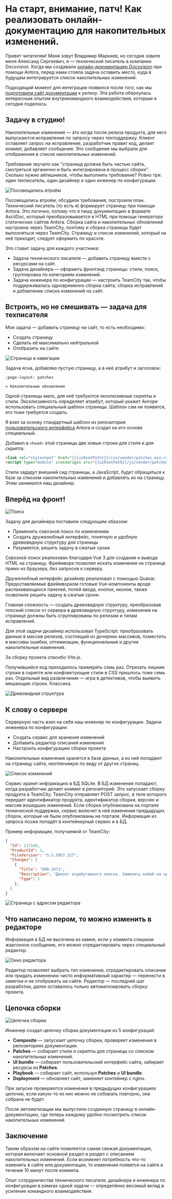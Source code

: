 # На старт, внимание, патч! Как реализовать онлайн-документацию для накопительных изменений.

Привет читателям! Меня зовут Владимир Маркиев, но сегодня зовите меня Александ Сергеевич, я — технический писатель в компании Docsvision. Когда мы создавали [онлайн-документацию Docsvision](https://habr.com/ru/post/592477/) при помощи Antora, перед нами стояла задача оставить место, куда в будущем интегрируется список накопительных изменений.

Подходящий момент для интеграции появился после того, как мы [подготовили сайт документации](https://habr.com/ru/company/docsvision/blog/693832/) к релизу. Эта работа обернулась интересным опытом внутрикомандного взаимодействия, которым я сегодня поделюсь.

## Задачу в студию!

Накопительные изменения — это когда после релиза продукта, для него выпускаются исправления по запросу через техподдержку. Клиент оставляет запрос на исправление, разработчик правит код, делает коммит, добавляет сообщение. Это сообщение мы выбрали для отображения в списке накопительных изменений.

Требование звучало как "страница должна быть частью сайта, смотреться органично и быть интегрирована в процесс сборки". Сколько нужно айтишников, чтобы выполнить требование? Ровно три: один техписатель, один дизайнер и один инженер по конфигурации.

![Посовещались втроём](img/task.jpg)

Посовещались втроём, обсудили требования, построили план. Технический писатель (то есть я) формирует страницу при помощи Antora. Это логично, потому что я пишу документацию в формате AsciiDoc, который преобразовывается в HTML при помощи генератора статических сайтов Antora. Сборка сайта и накопительных обновлений настроена через TeamCity, поэтому и сборка страницы будет выполняться через TeamCity. Страницу и список изменений, который на неё приходит, следует оформить по красоте.

Это ставит задачу для каждого участника:

- Задача технического писателя — добавить страницу вместе с ресурсами на сайт.
- Задача дизайнера — оформить фронтэнд страницы: стили, поиск, группировка по категориям изменений.
- Задача инженера по конфигурации — настроить TeamCity так, чтобы поддерживалась одновременно сборка сайта, сборка исправлений и добавление списка изменений на сайт.

## Встроить, но не смешивать — задача для техписателя

Моя задача — добавить страницу на сайт, то есть необходимо:

- Создать страницу
- Сделать её максимально нейтральной
- Отобразить на сайте

![Страница в навигации](img/page-in-nav.png)

Задача ясна, добавляю пустую страницу, а в неё атрибут и заголовок:

```asciidoc
:page-layout: patches

= Накопительные обновления
```

Одной страницы мало, для неё требуются эксклюзивные скрипты и стили. Эксклюзивность определяет атрибут, который укажет Анторе использовать специальный шаблон страницы. Шаблон сам не появится, его тоже требуется создать.

Я взял за основу стандартный шаблон из репозитория [пользовательского интерфейса](https://github.com/Docsvision/antora-ui-default) Antora и создал на его основе специальный.

Добавил в `<head>` этой страницы две новые строки для стиля и для скрипта:

```html
<link rel="stylesheet" href="{{{uiRootPath}}}/css/vendor/patches.min.css">
<script type="module" crossorigin src="{{uiRootPath}}/js/vendor/patches.min.js"></script>
```

Стили зададут внешний сид страницы, а JavaScript, будет обращаться к базе за списком накопительных изменений и добавлять их на страницу. Этим занимался наш дизайнер.

## Вперёд на фронт!

![Поиск](img/search.png)

Задачу для дизайнера поставили следующим образом:

- Применить сквозной поиск по изменениям
- Создать дружелюбный интерфейс, понятную и удобную древовидную структуру для страницы
- Разумеется, решить задачу в сжатые сроки

Сквозной поиск реализован благодаря Vue 3 для создания и вывода HTML на страницу. Фреймворк позволил искать изменения на странице прямо из браузера, без запросов к серверу.

Дружелюбный интерфейс дизайнер реализовал с помощью Quasar. Предоставляемые фреймворком готовые Vue-компоненты вроде распахивающихся панелей, полей ввода, кнопок, иконок, также позволили решить задачу в сжатые сроки.

Главная сложность — создать древовидную структуру, преобразовав плоский список от сервера в древовидную структуру, изменения на странице должны быть сгруппированы по релизам и типам исправлений.

Для этой задачи дизайнер использовал TypeScript: преобразовать данные в массив релизов, состоящий из дочерних массивов, поместить в массивы ошибки, оптимизации, функциональные и другие накопительные изменения.

За сборку проекта спасибо Vite.js.

Получившийся код приходилось примерять семь раз. Отрезать лишние строки в скрипте или конфликтующие стили в CSS пришлось тоже семь раз. Отдельный вид развлечения — игра в детективов, чтобы выявить мешающие строки. Классика.

![Древовидная структура](img/page.png)

## К слову о сервере

Серверную часть взял на себя наш инженер по конфигурации. Задачи инженера по конфигурации:

- Создать сервис для хранения изменений
- Добавить редактор описаний изменений
- Настроить конфигурацию сборки проекта 

Накопительные изменения хранятся в базе данных, а из неё попадают на страницу сайта, неотличимую по виду от других страниц.

![Список изменений](img/changes.png)

Сервис хранит информацию в БД SQLite. В БД изменения попадают, когда разработчик делает коммит в репозиторий. Это запускает сборку продукта в TeamCity. TeamCity отправляет POST запрос, в теле которого передает идентификатор продукта, идентификатор сборки, версию и массив вошедших изменений. Если сборка опубликована на портале технической поддержки, сервис включит в неё изменения предыдущих сборок, которые не были опубликованы на портале. Информация из запроса позже попадёт в контейнерный сервис и в БД.

Пример информации, получаемой от TeamCity:

```json
{
  "Id": 117188,
  "ProductId": 1,
  "FileVersion": "5.5.5957.327",
  "Changes": [
    {
      "Title": "ERR-2471",
      "Description": "Диалог атрибутивного поиска. Заменить кебаб на крестик",
      "Type": 1
    },
  ]
}
```

![Страница с адресом редактора](img/service-url.png)

[//]: # (Не всегда получается что-то исправить с первого раза, в истории изменений один и тот же номер YouTrack может встречаться несколько раз и входить в разные сборки. Когда TeamCity делает POST запрос, происходит проверка, не было ли это исправлено в предыдущих сборках этого продукта. Если было, у предыдущих записей меняется тип на Заметка &#40;0&#41;, а Исправление &#40;1&#41; остаётся только у последнего.)

## Что написано пером, то можно изменить в редакторе

Информация в БД не высечена из камня, если у коммита слишком жаргонное сообщение, его можно отредактировать через специальный редактор.

![Окно редактора](img/editor.png)

Редактор позволяет выбрать тип изменения, отредактировать описание или придать изменению чисто информативный характер — перенести в заметки и не отображать на сайте. Редактор — последний шаг разработки, далее оставалось только автоматизировать сборку проекта.

## Цепочка сборки

![Цепочка сборки](img/chain.png)

Инженер создал цепочку сборки документации из 5 конфигураций:

- **Composite** — запускает цепочку сборки, проверяет изменения в репозиториях документации.
- **Patches** — собирает стили и скрипты для страницы со списком накопительных изменений.
- **UI bundle** — собирает пользовательский интерфейс сайта, забирает ресурсы из **Patches**.
- **Playbook** — собирает сайт, используя **Patches** и **UI bundle**.
- **Deployment** — обновляет сайт, заменяет контейнер с nginx.

При запуске проверяются изменения в предыдущих конфигурациях цепочки, если какую-то из них можно не собирать повторно, она собрана не будет.

После автоматизации мы выпустили созданную страницу в онлайн-документацию, где теперь каждому удобно посмотреть список накопительных изменений.

## Заключение

Таким образом на сайте появляется самая свежая документация, которая включает основной раздел и раздел с описанием накопительных изменений. Если возникнет потребность что-то изменить в сайте или документации, то изменения появятся на сайте в течение 10 минут после коммита.

Опыт сотрудничества технического писателя, дизайнера и инженера по конфигурации в рамках одной задачи — определённо весомый вклад в усиление командного взаимодействия.
